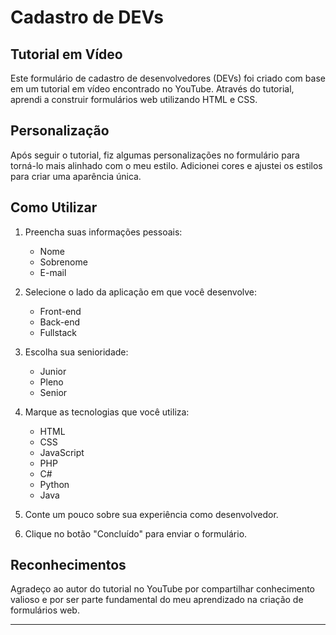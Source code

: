 # Cadastro de DEVs

## Tutorial em Vídeo

Este formulário de cadastro de desenvolvedores (DEVs) foi criado com base em um tutorial em vídeo encontrado no YouTube. Através do tutorial, aprendi a construir formulários web utilizando HTML e CSS.

## Personalização

Após seguir o tutorial, fiz algumas personalizações no formulário para torná-lo mais alinhado com o meu estilo. Adicionei cores e ajustei os estilos para criar uma aparência única.

## Como Utilizar

1. Preencha suas informações pessoais:
    - Nome
    - Sobrenome
    - E-mail

2. Selecione o lado da aplicação em que você desenvolve:
    - Front-end
    - Back-end
    - Fullstack

3. Escolha sua senioridade:
    - Junior
    - Pleno
    - Senior

4. Marque as tecnologias que você utiliza:
    - HTML
    - CSS
    - JavaScript
    - PHP
    - C#
    - Python
    - Java

5. Conte um pouco sobre sua experiência como desenvolvedor.

6. Clique no botão "Concluído" para enviar o formulário.

## Reconhecimentos

Agradeço ao autor do tutorial no YouTube por compartilhar conhecimento valioso e por ser parte fundamental do meu aprendizado na criação de formulários web.

---

